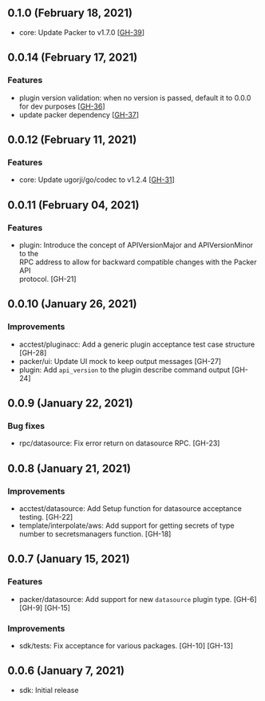 ## 0.1.0 (February 18, 2021)

* core: Update Packer to v1.7.0 [[GH-39](https://github.com/hashicorp/packer-plugin-sdk/pull/39)]

## 0.0.14 (February 17, 2021)

### Features

* plugin version validation: when no version is passed, default it to 0.0.0 for dev purposes [[GH-36](https://github.com/hashicorp/packer-plugin-sdk/pull/36)]
* update packer dependency [[GH-37](https://github.com/hashicorp/packer-plugin-sdk/pull/37)]

## 0.0.12 (February 11, 2021)

### Features                                                                                                                                                                                             
* core: Update ugorji/go/codec to v1.2.4 [[GH-31](https://github.com/hashicorp/packer-plugin-sdk/pull/31)]

## 0.0.11 (February 04, 2021)

### Features                                                                                                                                                                                             
* plugin: Introduce the concept of APIVersionMajor and APIVersionMinor to the                                                                                                                            
    RPC address to allow for backward compatible changes with the Packer API                                                                                                                             
    protocol. [GH-21]

## 0.0.10 (January 26, 2021)

### Improvements
* acctest/pluginacc:  Add a generic plugin acceptance test case structure [GH-28]
* packer/ui: Update UI mock to keep  output messages [GH-27]
* plugin: Add `api_version` to the plugin describe command output [GH-24]

## 0.0.9 (January 22, 2021)

### Bug fixes
* rpc/datasource: Fix error return on datasource RPC. [GH-23]

## 0.0.8 (January 21, 2021)

### Improvements
* acctest/datasource: Add Setup function for datasource acceptance testing.
    [GH-22]
* template/interpolate/aws: Add support for getting secrets of type number to
    secretsmanagers function. [GH-18]

## 0.0.7 (January 15, 2021)

### Features

* packer/datasource: Add support for new `datasource` plugin type. [GH-6]
    [GH-9] [GH-15]

### Improvements

* sdk/tests: Fix acceptance for various packages. [GH-10] [GH-13]

## 0.0.6 (January 7, 2021)

* sdk: Initial release


